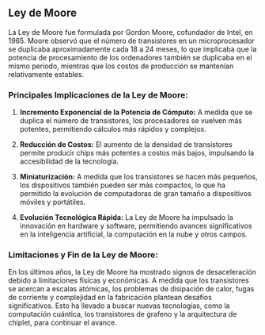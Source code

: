 ## Ley de Moore

La Ley de Moore fue formulada por Gordon Moore, cofundador de Intel, en 1965. Moore observó que el número de transistores en un microprocesador se duplicaba aproximadamente cada 18 a 24 meses, lo que implicaba que la potencia de procesamiento de los ordenadores también se duplicaba en el mismo periodo, mientras que los costos de producción se mantenían relativamente estables.

### **Principales Implicaciones de la Ley de Moore:**

1. **Incremento Exponencial de la Potencia de Cómputo:** A medida que se duplica el número de transistores, los procesadores se vuelven más potentes, permitiendo cálculos más rápidos y complejos.
   
2. **Reducción de Costos:** El aumento de la densidad de transistores permite producir chips más potentes a costos más bajos, impulsando la accesibilidad de la tecnología.

3. **Miniaturización:** A medida que los transistores se hacen más pequeños, los dispositivos también pueden ser más compactos, lo que ha permitido la evolución de computadoras de gran tamaño a dispositivos móviles y portátiles.

4. **Evolución Tecnológica Rápida:** La Ley de Moore ha impulsado la innovación en hardware y software, permitiendo avances significativos en la inteligencia artificial, la computación en la nube y otros campos.

### **Limitaciones y Fin de la Ley de Moore:**

En los últimos años, la Ley de Moore ha mostrado signos de desaceleración debido a limitaciones físicas y económicas. A medida que los transistores se acercan a escalas atómicas, los problemas de disipación de calor, fugas de corriente y complejidad en la fabricación plantean desafíos significativos. Esto ha llevado a buscar nuevas tecnologías, como la computación cuántica, los transistores de grafeno y la arquitectura de chiplet, para continuar el avance.
